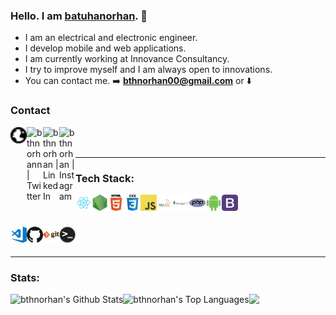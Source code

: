 
### Hello. I am [batuhanorhan][website]. 👋

- I am an electrical and electronic engineer. 
- I develop mobile and web applications.
- I am currently working at Innovance Consultancy.
- I try to improve myself and I am always open to innovations.
- You can contact me. ➡️ **bthnorhan00@gmail.com** or ⬇️

### Contact

[<img align="left" alt="batuhanorhan.com" width="26px" src="https://raw.githubusercontent.com/iconic/open-iconic/master/svg/globe.svg" />][website]
[<img align="left" alt="bthnorhann | Twitter" width="26px" src="https://cdn.jsdelivr.net/npm/simple-icons@v3/icons/twitter.svg" />][twitter]
[<img align="left" alt="bthnorhan | LinkedIn" width="26px" src="https://cdn.jsdelivr.net/npm/simple-icons@v3/icons/linkedin.svg" />][linkedin]
[<img align="left" alt="bthnorhan | Instagram" width="26px" src="https://cdn.jsdelivr.net/npm/simple-icons@v3/icons/instagram.svg" />][instagram]

<br />
<br />

---

### Tech Stack:

<img align="left" alt="React" width="26px" src="https://raw.githubusercontent.com/github/explore/80688e429a7d4ef2fca1e82350fe8e3517d3494d/topics/react/react.png" />
<img align="left" alt="Node.js" width="26px" src="https://raw.githubusercontent.com/github/explore/80688e429a7d4ef2fca1e82350fe8e3517d3494d/topics/nodejs/nodejs.png" />
<img align="left" alt="HTML5" width="26px" src="https://raw.githubusercontent.com/github/explore/80688e429a7d4ef2fca1e82350fe8e3517d3494d/topics/html/html.png" />
<img align="left" alt="CSS3" width="26px" src="https://raw.githubusercontent.com/github/explore/80688e429a7d4ef2fca1e82350fe8e3517d3494d/topics/css/css.png" />
<img align="left" alt="JavaScript" width="26px" src="https://raw.githubusercontent.com/github/explore/80688e429a7d4ef2fca1e82350fe8e3517d3494d/topics/javascript/javascript.png" />
<img align="left" alt="MySQL" width="26px" src="https://raw.githubusercontent.com/github/explore/80688e429a7d4ef2fca1e82350fe8e3517d3494d/topics/mysql/mysql.png" />
<img align="left" alt="MongoDB" width="26px" src="https://raw.githubusercontent.com/github/explore/80688e429a7d4ef2fca1e82350fe8e3517d3494d/topics/mongodb/mongodb.png" />
<img align="left" alt="PHP" width="26px" src="https://raw.githubusercontent.com/github/explore/ccc16358ac4530c6a69b1b80c7223cd2744dea83/topics/php/php.png" />
<img align="left" alt="Android" width="26px" src="https://raw.githubusercontent.com/github/explore/80688e429a7d4ef2fca1e82350fe8e3517d3494d/topics/android/android.png" />
<img align="left" alt="Bootstrap" width="26px" src="https://raw.githubusercontent.com/github/explore/80688e429a7d4ef2fca1e82350fe8e3517d3494d/topics/bootstrap/bootstrap.png" />

<br />
<br />
<br />

<img align="left" alt="Visual Studio Code" width="26px" src="https://raw.githubusercontent.com/github/explore/80688e429a7d4ef2fca1e82350fe8e3517d3494d/topics/visual-studio-code/visual-studio-code.png" />
<img align="left" alt="GitHub" width="26px" src="https://raw.githubusercontent.com/github/explore/78df643247d429f6cc873026c0622819ad797942/topics/github/github.png" />
<img align="left" alt="Git" width="26px" src="https://raw.githubusercontent.com/github/explore/80688e429a7d4ef2fca1e82350fe8e3517d3494d/topics/git/git.png" />
<img align="left" alt="Terminal" width="26px" src="https://raw.githubusercontent.com/github/explore/80688e429a7d4ef2fca1e82350fe8e3517d3494d/topics/terminal/terminal.png" />

<br />
<br />

---

### Stats:
<img align="left" alt="bthnorhan's Github Stats" src="https://github-readme-stats.vercel.app/api?username=bthnorhan&show_icons=true&hide_border=true&theme=dark" />
<img align="left" alt="bthnorhan's Top Languages" src="https://github-readme-stats.vercel.app/api/top-langs/?username=bthnorhan&layout=compact&theme=dark" />

![](https://komarev.com/ghpvc/?username=bthnorhan)

[website]: https://batuhanorhan.com
[twitter]: https://twitter.com/bthnorhann
[instagram]: https://instagram.com/bthnorhan
[linkedin]: https://linkedin.com/in/bthnorhan
